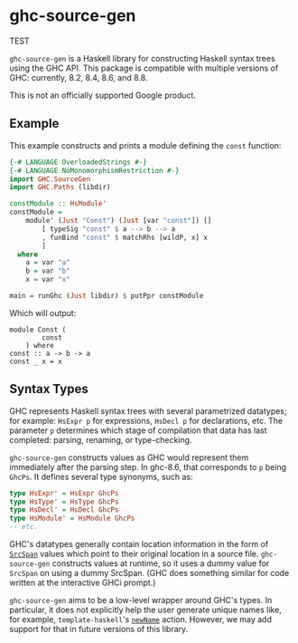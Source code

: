 # ghc-source-gen
TEST

`ghc-source-gen` is a Haskell library for constructing Haskell syntax trees using the GHC API.  This package is compatible with multiple versions of GHC: currently, 8.2, 8.4, 8.6, and 8.8.

This is not an officially supported Google product.

## Example

This example constructs and prints a module defining the
`const` function:

```haskell
{-# LANGUAGE OverloadedStrings #-}
{-# LANGUAGE NoMonomorphismRestriction #-}
import GHC.SourceGen
import GHC.Paths (libdir)

constModule :: HsModule'
constModule =
    module' (Just "Const") (Just [var "const"]) []
        [ typeSig "const" $ a --> b --> a
        , funBind "const" $ matchRhs [wildP, x] x
        ]
  where
    a = var "a"
    b = var "b"
    x = var "x"

main = runGhc (Just libdir) $ putPpr constModule
```

Which will output:

```
module Const (
        const
    ) where
const :: a -> b -> a
const _ x = x
```

## Syntax Types

GHC represents Haskell syntax trees with several parametrized datatypes; for example: `HsExpr p` for expressions, `HsDecl p` for declarations, etc.  The parameter `p` determines which stage of compilation that data has last completed: parsing, renaming, or type-checking.

`ghc-source-gen` constructs values as GHC would represent them
immediately after the parsing step.  In ghc-8.6, that
corresponds to `p` being `GhcPs`.  It defines several type
synonyms, such as:

```haskell
type HsExpr' = HsExpr GhcPs
type HsType' = HsType GhcPs
type HsDecl' = HsDecl GhcPs
type HsModule' = HsModule GhcPs
-- etc.
```

GHC's datatypes generally contain location information in the
form of [`SrcSpan`](http://hackage.haskell.org/package/ghc/docs/SrcLoc.html#t:SrcSpan) values which point to their original
location in a source file.  `ghc-source-gen` constructs values
at runtime, so it uses a dummy value for `SrcSpan` on using a
dummy SrcSpan.  (GHC does something similar for code written at the interactive GHCi prompt.)

`ghc-source-gen` aims to be a low-level wrapper around GHC's
types.  In particular, it does not explicitly help the user
generate unique names like, for example, `template-haskell`'s
[`newName`](http://hackage.haskell.org/package/template-haskell/docs/Language-Haskell-TH.html#v:newName)
action.  However, we may add support for that in future
versions of this library.
